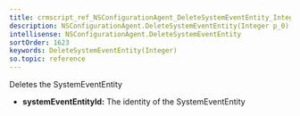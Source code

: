 ```yaml
---
title: crmscript_ref_NSConfigurationAgent_DeleteSystemEventEntity_Integer_p_0
description: NSConfigurationAgent.DeleteSystemEventEntity(Integer p_0)
intellisense: NSConfigurationAgent.DeleteSystemEventEntity
sortOrder: 1623
keywords: DeleteSystemEventEntity(Integer)
so.topic: reference
---
```



Deletes the SystemEventEntity



* **systemEventEntityId:** The identity of the SystemEventEntity


